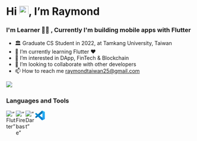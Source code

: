 # Hi <img src="https://media.giphy.com/media/hvRJCLFzcasrR4ia7z/giphy.gif" width="25px" height="25px">, I’m Raymond
### I'm Learner 👨‍💻 , Currently I'm building mobile apps with Flutter
- 🏛️ Graduate CS Student in 2022, at Tamkang University, Taiwan
- 🌱 I’m currently learning Flutter ❤️
- 👀 I’m interested in DApp, FinTech & Blockchain
- 💞️ I’m looking to collaborate with other developers
- 📫 How to reach me raymondtaiwan25@gmail.com


![](https://komarev.com/ghpvc/?username=raymondk25&color=blue)
### Languages and Tools
<img align="left" alt=“Flutter” width="26px" src="https://www.vectorlogo.zone/logos/flutterio/flutterio-icon.svg" />
<img align="left" alt=“Firebase” width="26px" src="https://www.vectorlogo.zone/logos/firebase/firebase-icon.svg" />
<img align="left" alt=“Dart” width="26px" src="https://www.vectorlogo.zone/logos/dartlang/dartlang-icon.svg" />
<img align="left" alt=“Github” width="26px" src="https://raw.githubusercontent.com/github/explore/80688e429a7d4ef2fca1e82350fe8e3517d3494d/topics/visual-studio-code/visual-studio-code.png" />

<!---
<br/>
<br/>
## 📈GitHub Stats  
<div align="center"><img src="https://github-readme-stats.vercel.app/api?username=raymondk25&count_private=true&theme=chartreuse-dark" align="center" /></div>
<br />
-->
